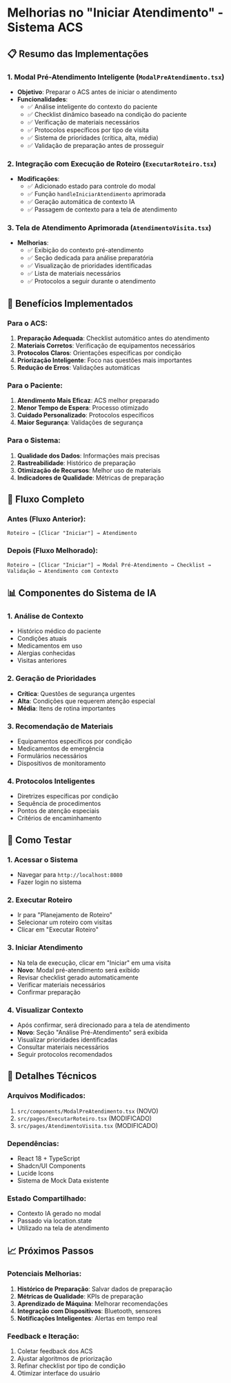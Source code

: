 # Melhorias no "Iniciar Atendimento" - Sistema ACS

## 📋 Resumo das Implementações

### 1. Modal Pré-Atendimento Inteligente (`ModalPreAtendimento.tsx`)
- **Objetivo**: Preparar o ACS antes de iniciar o atendimento
- **Funcionalidades**:
  - ✅ Análise inteligente do contexto do paciente
  - ✅ Checklist dinâmico baseado na condição do paciente
  - ✅ Verificação de materiais necessários
  - ✅ Protocolos específicos por tipo de visita
  - ✅ Sistema de prioridades (crítica, alta, média)
  - ✅ Validação de preparação antes de prosseguir

### 2. Integração com Execução de Roteiro (`ExecutarRoteiro.tsx`)
- **Modificações**:
  - ✅ Adicionado estado para controle do modal
  - ✅ Função `handleIniciarAtendimento` aprimorada
  - ✅ Geração automática de contexto IA
  - ✅ Passagem de contexto para a tela de atendimento

### 3. Tela de Atendimento Aprimorada (`AtendimentoVisita.tsx`)
- **Melhorias**:
  - ✅ Exibição do contexto pré-atendimento
  - ✅ Seção dedicada para análise preparatória
  - ✅ Visualização de prioridades identificadas
  - ✅ Lista de materiais necessários
  - ✅ Protocolos a seguir durante o atendimento

## 🎯 Benefícios Implementados

### Para o ACS:
1. **Preparação Adequada**: Checklist automático antes do atendimento
2. **Materiais Corretos**: Verificação de equipamentos necessários
3. **Protocolos Claros**: Orientações específicas por condição
4. **Priorização Inteligente**: Foco nas questões mais importantes
5. **Redução de Erros**: Validações automáticas

### Para o Paciente:
1. **Atendimento Mais Eficaz**: ACS melhor preparado
2. **Menor Tempo de Espera**: Processo otimizado
3. **Cuidado Personalizado**: Protocolos específicos
4. **Maior Segurança**: Validações de segurança

### Para o Sistema:
1. **Qualidade dos Dados**: Informações mais precisas
2. **Rastreabilidade**: Histórico de preparação
3. **Otimização de Recursos**: Melhor uso de materiais
4. **Indicadores de Qualidade**: Métricas de preparação

## 🔄 Fluxo Completo

### Antes (Fluxo Anterior):
```
Roteiro → [Clicar "Iniciar"] → Atendimento
```

### Depois (Fluxo Melhorado):
```
Roteiro → [Clicar "Iniciar"] → Modal Pré-Atendimento → Checklist → Validação → Atendimento com Contexto
```

## 📊 Componentes do Sistema de IA

### 1. Análise de Contexto
- Histórico médico do paciente
- Condições atuais
- Medicamentos em uso
- Alergias conhecidas
- Visitas anteriores

### 2. Geração de Prioridades
- **Crítica**: Questões de segurança urgentes
- **Alta**: Condições que requerem atenção especial
- **Média**: Itens de rotina importantes

### 3. Recomendação de Materiais
- Equipamentos específicos por condição
- Medicamentos de emergência
- Formulários necessários
- Dispositivos de monitoramento

### 4. Protocolos Inteligentes
- Diretrizes específicas por condição
- Sequência de procedimentos
- Pontos de atenção especiais
- Critérios de encaminhamento

## 🧪 Como Testar

### 1. Acessar o Sistema
- Navegar para `http://localhost:8080`
- Fazer login no sistema

### 2. Executar Roteiro
- Ir para "Planejamento de Roteiro"
- Selecionar um roteiro com visitas
- Clicar em "Executar Roteiro"

### 3. Iniciar Atendimento
- Na tela de execução, clicar em "Iniciar" em uma visita
- **Novo**: Modal pré-atendimento será exibido
- Revisar checklist gerado automaticamente
- Verificar materiais necessários
- Confirmar preparação

### 4. Visualizar Contexto
- Após confirmar, será direcionado para a tela de atendimento
- **Novo**: Seção "Análise Pré-Atendimento" será exibida
- Visualizar prioridades identificadas
- Consultar materiais necessários
- Seguir protocolos recomendados

## 🔧 Detalhes Técnicos

### Arquivos Modificados:
1. `src/components/ModalPreAtendimento.tsx` (NOVO)
2. `src/pages/ExecutarRoteiro.tsx` (MODIFICADO)
3. `src/pages/AtendimentoVisita.tsx` (MODIFICADO)

### Dependências:
- React 18 + TypeScript
- Shadcn/UI Components
- Lucide Icons
- Sistema de Mock Data existente

### Estado Compartilhado:
- Contexto IA gerado no modal
- Passado via location.state
- Utilizado na tela de atendimento

## 📈 Próximos Passos

### Potenciais Melhorias:
1. **Histórico de Preparação**: Salvar dados de preparação
2. **Métricas de Qualidade**: KPIs de preparação
3. **Aprendizado de Máquina**: Melhorar recomendações
4. **Integração com Dispositivos**: Bluetooth, sensores
5. **Notificações Inteligentes**: Alertas em tempo real

### Feedback e Iteração:
1. Coletar feedback dos ACS
2. Ajustar algoritmos de priorização
3. Refinar checklist por tipo de condição
4. Otimizar interface do usuário
